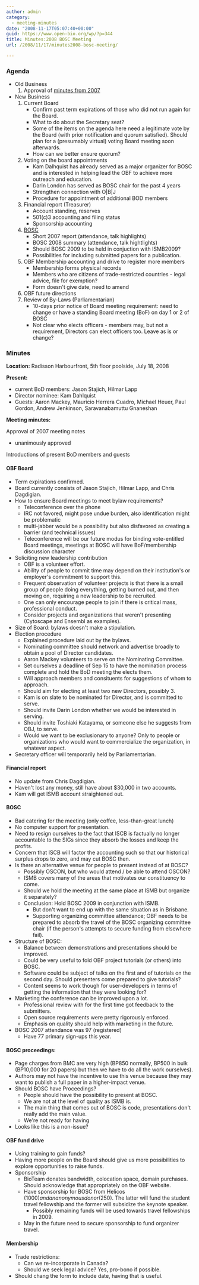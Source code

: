 ```yaml
---
author: admin
category:
  - meeting-minutes
date: "2008-11-17T05:07:40+00:00"
guid: https://www.open-bio.org/wp/?p=344
title: Minutes:2008 BOSC Meeting
url: /2008/11/17/minutes2008-bosc-meeting/

---
```

### Agenda

- Old Business
  1. Approval of [minutes from 2007](/wiki/Minutes:2007_BOSC_Meeting)
- New Business
  1. Current Board
     - Confirm past term expirations of those who did not run again for the Board.
     - What to do about the Secretary seat?
     - Some of the items on the agenda here need a legitimate vote by the Board (with prior notification and quorum satisfied). Should plan for a (presumably virtual) voting Board meeting soon afterwards.
     - How can we better ensure quorum?
  1. Voting on the board appointments
     - Kam Dalhquist has already served as a major organizer for BOSC and is interested in helping lead the OBF to achieve more outreach and education.
     - Darin London has served as BOSC chair for the past 4 years
     - Strengthen connection with O\|B\|J
     - Procedure for appointment of additional BOD members
  1. Financial report (Treasurer)
     - Account standing, reserves
     - 501(c)3 accounting and filing status
     - Sponsorship accounting
  1. [BOSC](/wiki/BOSC)
     - Short 2007 report (attendance, talk highlights)
     - BOSC 2008 summary (attendance, talk hightlights)
     - Should BOSC 2009 to be held in conjuction with ISMB2009?
     - Possibilities for including submitted papers for a publication.
  1. OBF Membership accounting and drive to register more members
     - Membership forms physical records
     - Members who are citizens of trade-restricted countries - legal advice, file for exemption?
     - Form doesn't give date, need to amend
  1. OBF future directions
  1. Review of By-Laws (Parliamentarian)
     - 10-days prior notice of Board meeting requirement: need to change or have a standing Board meeting (BoF) on day 1 or 2 of BOSC
     - Not clear who elects officers - members may, but not a requirement, Directors can elect officers too. Leave as is or change?

### Minutes

**Location:** Radisson Harbourfront, 5th floor poolside, July 18, 2008

**Present:**

- current BoD members: Jason Stajich, Hilmar Lapp
- Director nominee: Kam Dahlquist
- Guests: Aaron Mackey, Mauricio Herrera Cuadro, Michael Heuer, Paul Gordon, Andrew Jenkinson, Saravanabamuttu Gnaneshan

**Meeting minutes:**

Approval of 2007 meeting notes

- unanimously approved

Introductions of present BoD members and guests

#### OBF Board

- Term expirations confirmed.
- Board currently consists of Jason Stajich, Hilmar Lapp, and Chris Dagdigian.
- How to ensure Board meetings to meet bylaw requirements?
  - Teleconference over the phone
  - IRC not favored, might pose undue burden, also identification might be problematic
  - multi-jabber would be a possibility but also disfavored as creating a barrier (and technical issues)
  - Teleconference will be our future modus for binding vote-entitled Board meetings, meetings at BOSC will have BoF/membership discussion character
- Soliciting new leadership contribution
  - OBF is a volunteer effort.
  - Ability of people to commit time may depend on their institution's or employer's commitment to support this.
  - Frequent observation of volunteer projects is that there is a small group of people doing everything, getting burned out, and then moving on, requiring a new leadership to be recruited.
  - One can only encourage people to join if there is critical mass, professional conduct.
  - Consider projects and organizations that weren't presenting (Cytoscape and Ensembl as examples).
- Size of Board: bylaws doesn't make a stipulation.
- Election procedure
  - Explained procedure laid out by the bylaws.
  - Nominating committee should network and advertise broadly to obtain a pool of Director candidates.
  - Aaron Mackey volunteers to serve on the Nominating Committee.
  - Set ourselves a deadline of Sep 15 to have the nomination process complete and hold the BoD meeting the elects them.
  - Will approach members and consituents for suggestions of whom to approach.
  - Should aim for electing at least two new Directors, possibly 3.
  - Kam is on slate to be nominated for Director, and is committed to serve.
  - Should invite Darin London whether we would be interested in serving.
  - Should invite Toshiaki Katayama, or someone else he suggests from OBJ, to serve.
  - Would we want to be exclusionary to anyone? Only to people or organizations who would want to commercialize the organization, in whatever aspect.
- Secretary officer will temporarily held by Parliamentarian.

#### Financial report

- No update from Chris Dagdigian.
- Haven't lost any money, still have about $30,000 in two accounts.
- Kam will get ISMB account straightened out.

#### BOSC

- Bad catering for the meeting (only coffee, less-than-great lunch)
- No computer support for presentation.
- Need to resign ourselves to the fact that ISCB is factually no longer accountable to the SIGs since they absorb the losses and keep the profits.
- Concern that ISCB will factor the accounting such so that our historical surplus drops to zero, and may cut BOSC then.
- Is there an alternative venue for people to present instead of at BOSC?
  - Possibly OSCON, but who would attend / be able to attend OSCON?
  - ISMB covers many of the areas that motivates our constituency to come.
  - Should we hold the meeting at the same place at ISMB but organize it separately?
  - Conclusion: Hold BOSC 2009 in conjunction with ISMB.
    - But don't want to end up with the same situation as in Brisbane.
    - Supporting organizing committee attendance; OBF needs to be prepared to absorb the travel of the BOSC organizing committee chair (if the person's attempts to secure funding from elsewhere fail).
- Structure of BOSC:
  - Balance between demonstrations and presentations should be improved.
  - Could be very useful to fold OBF project tutorials (or others) into BOSC.
  - Software could be subject of talks on the first and of tutorials on the second day. Should presenters come prepared to give tutorials?
  - Content seems to work though for user-developers in terms of getting the information that they were looking for?
- Marketing the conference can be improved upon a lot.
  - Professional review with for the first time got feedback to the submitters.
  - Open source requirements were pretty rigorously enforced.
  - Emphasis on quality should help with marketing in the future.
- BOSC 2007 attendance was 97 (registered)
  - Have 77 primary sign-ups this year.

#### BOSC proceedings:

- Page charges from BMC are very high (BP850 normally, BP500 in bulk (BP10,000 for 20 papers) but then we have to do all the work ourselves).
- Authors may not have the incentive to use this venue because they may want to publish a full paper in a higher-impact venue.
- Should BOSC have Proceedings?
  - People should have the possibility to present at BOSC.
  - We are not at the level of quality as ISMB is.
  - The main thing that comes out of BOSC is code, presentations don't really add the main value.
  - We're not ready for having
- Looks like this is a non-issue?

#### OBF fund drive

- Using training to gain funds?
- Having more people on the Board should give us more possibilities to explore opportunities to raise funds.
- Sponsorship
  - BioTeam donates bandwidth, colocation space, domain purchases. Should acknowledge that appropriately on the OBF website.
  - Have sponsorship for BOSC from Helicos ($1000) and an anonymous donor ($250). The latter will fund the student travel fellowship and the former will subsidize the keynote speaker.
    - Possibly remaining funds will be used towards travel fellowships in 2009.
  - May in the future need to secure sponsorship to fund organizer travel.

#### Membership

- Trade restrictions:
  - Can we re-incorporate in Canada?
  - Should we seek legal advice? Yes, pro-bono if possible.
- Should chang the form to include date, having that is useful.
